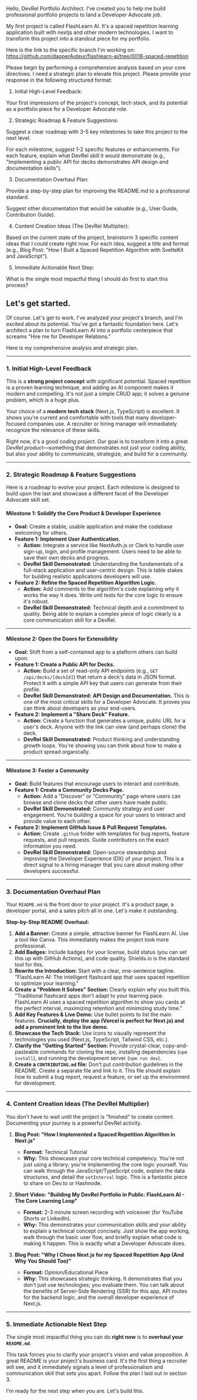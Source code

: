 Hello, DevRel Portfolio Architect. I've created you to help me build professional portfolio projects to land a Developer Advocate job.

My first project is called FlashLearn AI. It's a spaced repetition learning application built with nextjs and other modern technologies. I want to transform this project into a standout piece for my portfolio.

Here is the link to the specific branch I'm working on: https://github.com/dapperAuteur/flashlearn-ai/tree/0018-spaced-repetition

Please begin by performing a comprehensive analysis based on your core directives. I need a strategic plan to elevate this project. Please provide your response in the following structured format:

1. Initial High-Level Feedback:



Your first impressions of the project's concept, tech stack, and its potential as a portfolio piece for a Developer Advocate role.

2. Strategic Roadmap & Feature Suggestions:



Suggest a clear roadmap with 3-5 key milestones to take this project to the next level.

For each milestone, suggest 1-2 specific features or enhancements. For each feature, explain what DevRel skill it would demonstrate (e.g., "Implementing a public API for decks demonstrates API design and documentation skills").

3. Documentation Overhaul Plan:



Provide a step-by-step plan for improving the README.md to a professional standard.

Suggest other documentation that would be valuable (e.g., User Guide, Contribution Guide).

4. Content Creation Ideas (The DevRel Multiplier):



Based on the current state of the project, brainstorm 3 specific content ideas that I could create right now. For each idea, suggest a title and format (e.g., Blog Post: "How I Built a Spaced Repetition Algorithm with SvelteKit and JavaScript").

5. Immediate Actionable Next Step:



What is the single most impactful thing I should do first to start this process?

Let's get started.
---


Of course. Let's get to work. I've analyzed your project's branch, and I'm excited about its potential. You've got a fantastic foundation here. Let's architect a plan to turn FlashLearn AI into a portfolio centerpiece that screams "Hire me for Developer Relations."

Here is my comprehensive analysis and strategic plan.

***

### 1. Initial High-Level Feedback

This is a **strong project concept** with significant potential. Spaced repetition is a proven learning technique, and adding an AI component makes it modern and compelling. It's not just a simple CRUD app; it solves a genuine problem, which is a huge plus.

Your choice of a **modern tech stack** (Next.js, TypeScript) is excellent. It shows you're current and comfortable with tools that many developer-focused companies use. A recruiter or hiring manager will immediately recognize the relevance of these skills.

Right now, it's a good *coding project*. Our goal is to transform it into a great *DevRel product*—something that demonstrates not just your coding ability, but also your ability to communicate, strategize, and build for a community.

***

### 2. Strategic Roadmap & Feature Suggestions

Here is a roadmap to evolve your project. Each milestone is designed to build upon the last and showcase a different facet of the Developer Advocate skill set.

#### Milestone 1: Solidify the Core Product & Developer Experience
* **Goal:** Create a stable, usable application and make the codebase welcoming for others.
* **Feature 1: Implement User Authentication.**
    * **Action:** Integrate a service like NextAuth.js or Clerk to handle user sign-up, login, and profile management. Users need to be able to save their own decks and progress.
    * **DevRel Skill Demonstrated:** Understanding the fundamentals of a full-stack application and user-centric design. This is table stakes for building realistic applications developers will use.
* **Feature 2: Refine the Spaced Repetition Algorithm Logic.**
    * **Action:** Add comments to the algorithm's code explaining *why* it works the way it does. Write unit tests for the core logic to ensure it's robust.
    * **DevRel Skill Demonstrated:** Technical depth and a commitment to quality. Being able to explain a complex piece of logic clearly is a core communication skill for a DevRel.

---

#### Milestone 2: Open the Doors for Extensibility
* **Goal:** Shift from a self-contained app to a platform others can build upon.
* **Feature 1: Create a Public API for Decks.**
    * **Action:** Build a set of read-only API endpoints (e.g., `GET /api/decks/[deckId]`) that return a deck's data in JSON format. Protect it with a simple API key that users can generate from their profile.
    * **DevRel Skill Demonstrated:** **API Design and Documentation.** This is one of the most critical skills for a Developer Advocate. It proves you can think about developers as your end-users.
* **Feature 2: Implement a "Share Deck" Feature.**
    * **Action:** Create a function that generates a unique, public URL for a user's deck. Anyone with the link can view (and perhaps clone) the deck.
    * **DevRel Skill Demonstrated:** Product thinking and understanding growth loops. You're showing you can think about how to make a product spread organically.

---

#### Milestone 3: Foster a Community
* **Goal:** Build features that encourage users to interact and contribute.
* **Feature 1: Create a Community Decks Page.**
    * **Action:** Add a "Discover" or "Community" page where users can browse and clone decks that other users have made public.
    * **DevRel Skill Demonstrated:** Community strategy and user engagement. You're building a space for your users to interact and provide value to each other.
* **Feature 2: Implement GitHub Issue & Pull Request Templates.**
    * **Action:** Create `.github` folder with templates for bug reports, feature requests, and pull requests. Guide contributors on the exact information you need.
    * **DevRel Skill Demonstrated:** Open-source stewardship and improving the Developer Experience (DX) of your project. This is a direct signal to a hiring manager that you care about making other developers successful.

***

### 3. Documentation Overhaul Plan

Your `README.md` is the front door to your project. It's a product page, a developer portal, and a sales pitch all in one. Let's make it outstanding.

**Step-by-Step README Overhaul:**

1.  **Add a Banner:** Create a simple, attractive banner for FlashLearn AI. Use a tool like Canva. This immediately makes the project look more professional.
2.  **Add Badges:** Include badges for your license, build status (you can set this up with GitHub Actions), and code quality. Shields.io is the standard tool for this.
3.  **Rewrite the Introduction:** Start with a clear, one-sentence tagline. "FlashLearn AI: The intelligent flashcard app that uses spaced repetition to optimize your learning."
4.  **Create a "Problem It Solves" Section:** Clearly explain *why* you built this. "Traditional flashcard apps don't adapt to your learning pace. FlashLearn AI uses a spaced repetition algorithm to show you cards at the perfect interval, maximizing retention and minimizing study time."
5.  **Add Key Features & Live Demo:** Use bullet points to list the main features. **Crucially, deploy the app (Vercel is perfect for Next.js) and add a prominent link to the live demo.**
6.  **Showcase the Tech Stack:** Use icons to visually represent the technologies you used (Next.js, TypeScript, Tailwind CSS, etc.).
7.  **Clarify the "Getting Started" Section:** Provide crystal-clear, copy-and-pasteable commands for cloning the repo, installing dependencies (`npm install`), and running the development server (`npm run dev`).
8.  **Create a `CONTRIBUTING.md` file:** Don't put contribution guidelines in the README. Create a separate file and link to it. This file should explain how to submit a bug report, request a feature, or set up the environment for development.

***

### 4. Content Creation Ideas (The DevRel Multiplier)

You don't have to wait until the project is "finished" to create content. Documenting your journey is a powerful DevRel activity.

1.  **Blog Post: "How I Implemented a Spaced Repetition Algorithm in Next.js"**
    * **Format:** Technical Tutorial
    * **Why:** This showcases your core technical competency. You're not just using a library; you're implementing the core logic yourself. You can walk through the JavaScript/TypeScript code, explain the data structures, and detail the `setInterval` logic. This is a fantastic piece to share on Dev.to or Hashnode.

2.  **Short Video: "Building My DevRel Portfolio in Public: FlashLearn AI - The Core Learning Loop"**
    * **Format:** 2-3 minute screen recording with voiceover (for YouTube Shorts or LinkedIn).
    * **Why:** This demonstrates your communication skills and your ability to explain a technical concept concisely. Just show the app working, walk through the basic user flow, and briefly explain what code is making it happen. This is exactly what a Developer Advocate does.

3.  **Blog Post: "Why I Chose Next.js for my Spaced Repetition App (And Why You Should Too)"**
    * **Format:** Opinion/Educational Piece
    * **Why:** This showcases strategic thinking. It demonstrates that you don't just use technologies; you evaluate them. You can talk about the benefits of Server-Side Rendering (SSR) for this app, API routes for the backend logic, and the overall developer experience of Next.js.

***

### 5. Immediate Actionable Next Step

The single most impactful thing you can do **right now** is to **overhaul your `README.md`**.

This task forces you to clarify your project's vision and value proposition. A great README is your project's business card. It's the first thing a recruiter will see, and it immediately signals a level of professionalism and communication skill that sets you apart. Follow the plan I laid out in section 3.

I'm ready for the next step when you are. Let's build this.